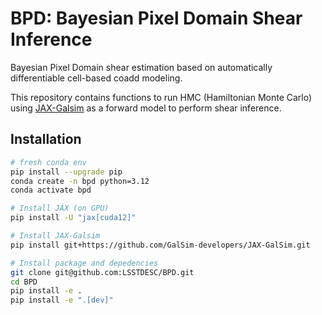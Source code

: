 # BPD: Bayesian Pixel Domain Shear Inference

Bayesian Pixel Domain shear estimation based on automatically differentiable cell-based coadd modeling. 

This repository contains functions to run HMC (Hamiltonian Monte Carlo) using [JAX-Galsim](https://github.com/GalSim-developers/JAX-GalSim) as a forward model to perform shear inference. 

## Installation

```bash
# fresh conda env
pip install --upgrade pip
conda create -n bpd python=3.12
conda activate bpd

# Install JAX (on GPU)
pip install -U "jax[cuda12]"

# Install JAX-Galsim
pip install git+https://github.com/GalSim-developers/JAX-GalSim.git

# Install package and depedencies
git clone git@github.com:LSSTDESC/BPD.git
cd BPD
pip install -e .
pip install -e ".[dev]"
```
